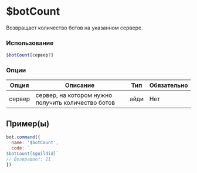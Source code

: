 # $botCount
Возвращает количество ботов на указанном сервере.
### Использование
```php
$botCount[сервер?]
```

### Опции

| Опция | Описание | Тип | Обязательно |
|--------|-------------|------|----------|
| сервер | сервер, на котором нужно получить количество ботов | айди | Нет |  
## Пример(ы)

```javascript
bot.command({
  name: '$botCount',
  code: `
$botCount[$guildid]`
// Возвращает: 21
})
```